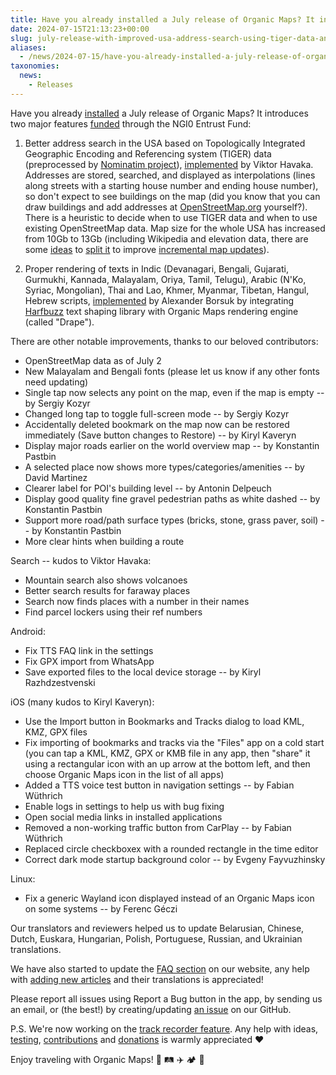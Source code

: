 ```yaml
---
title: Have you already installed a July release of Organic Maps? It introduces two major features funded through the NGI0 Entrust Fund
date: 2024-07-15T21:13:23+00:00
slug: july-release-with-improved-usa-address-search-using-tiger-data-and-fixed-text-rendering-for-non-latin-scripts-funded-by-ngi0-entrust-fund
aliases:
  - /news/2024-07-15/have-you-already-installed-a-july-release-of-organic-maps-it-introduces-two-major-features-funded-through-the-ngi0-entrust-fund/
taxonomies:
  news:
    - Releases
---
```


Have you already [installed](https://omaps.app/get) a July release of Organic Maps? It introduces two major features [funded](https://nlnet.nl/project/OrganicMaps/) through the NGI0 Entrust Fund:

1. Better address search in the USA based on Topologically Integrated Geographic Encoding and Referencing system (TIGER) data (preprocessed by [Nominatim project](https://nominatim.org/data/)), [implemented](https://github.com/organicmaps/organicmaps/issues/2532) by Viktor Havaka. Addresses are stored, searched, and displayed as interpolations (lines along streets with a starting house number and ending house number), so don't expect to see buildings on the map (did you know that you can draw buildings and add addresses at [OpenStreetMap.org](https://openstreetmap.org/) yourself?).
   There is a heuristic to decide when to use TIGER data and when to use existing OpenStreetMap data.
   Map size for the whole USA has increased from 10Gb to 13Gb (including Wikipedia and elevation data, there are some [ideas](https://github.com/organicmaps/organicmaps/issues/8672) to [split it](https://github.com/organicmaps/organicmaps/issues/5912) to improve [incremental map updates](https://github.com/organicmaps/organicmaps/issues/2317)).

2. Proper rendering of texts in Indic (Devanagari, Bengali, Gujarati, Gurmukhi, Kannada, Malayalam, Oriya, Tamil, Telugu), Arabic (N'Ko, Syriac, Mongolian), Thai and Lao, Khmer, Myanmar, Tibetan, Hangul, Hebrew scripts, [implemented](https://github.com/organicmaps/organicmaps/issues/4281) by Alexander Borsuk by integrating [Harfbuzz](https://harfbuzz.github.io/) text shaping library with Organic Maps rendering engine (called "Drape").

There are other notable improvements, thanks to our beloved contributors:

- OpenStreetMap data as of July 2
- New Malayalam and Bengali fonts (please let us know if any other fonts need updating)
- Single tap now selects any point on the map, even if the map is empty -- by Sergiy Kozyr
- Changed long tap to toggle full-screen mode -- by Sergiy Kozyr
- Accidentally deleted bookmark on the map now can be restored immediately (Save button changes to Restore) -- by Kiryl Kaveryn
- Display major roads earlier on the world overview map -- by Konstantin Pastbin
- A selected place now shows more types/categories/amenities -- by David Martinez
- Clearer label for POI's building level -- by Antonin Delpeuch
- Display good quality fine gravel pedestrian paths as white dashed -- by Konstantin Pastbin
- Support more road/path surface types (bricks, stone, grass paver, soil) -- by Konstantin Pastbin
- More clear hints when building a route

Search -- kudos to Viktor Havaka:

- Mountain search also shows volcanoes
- Better search results for faraway places
- Search now finds places with a number in their names
- Find parcel lockers using their ref numbers

Android:

- Fix TTS FAQ link in the settings
- Fix GPX import from WhatsApp
- Save exported files to the local device storage -- by Kiryl Razhdzestvenski

iOS (many kudos to Kiryl Kaveryn):

- Use the Import button in Bookmarks and Tracks dialog to load KML, KMZ, GPX files
- Fix importing of bookmarks and tracks via the "Files" app on a cold start (you can tap a KML, KMZ, GPX or KMB file in any app, then "share" it using a rectangular icon with an up arrow at the bottom left, and then choose Organic Maps icon in the list of all apps)
- Added a TTS voice test button in navigation settings -- by Fabian Wüthrich
- Enable logs in settings to help us with bug fixing
- Open social media links in installed applications
- Removed a non-working traffic button from CarPlay -- by Fabian Wüthrich
- Replaced circle checkboxex with a rounded rectangle in the time editor
- Correct dark mode startup background color -- by Evgeny Fayvuzhinsky

Linux:

- Fix a generic Wayland icon displayed instead of an Organic Maps icon on some systems -- by Ferenc Géczi

Our translators and reviewers helped us to update Belarusian, Chinese, Dutch, Euskara, Hungarian, Polish, Portuguese, Russian, and Ukrainian translations.

We have also started to update the [FAQ section](https://organicmaps.app/faq/) on our website, any help with [adding new articles](https://github.com/organicmaps/organicmaps.github.io/) and their translations is appreciated!

Please report all issues using Report a Bug button in the app, by sending us an email, or (the best!) by creating/updating [an issue](https://github.com/organicmaps/organicmaps/issues/) on our GitHub.

P.S. We're now working on the [track recorder feature](https://github.com/organicmaps/organicmaps/labels/Track%20Recording). Any help with ideas, [testing](https://organicmaps.app/#community), [contributions](https://organicmaps.app/support-us/) and [donations](https://organicmaps.app/donate/) is warmly appreciated ❤️

Enjoy traveling with Organic Maps! 🚕 🛤 ✈️ 🏕 👣
